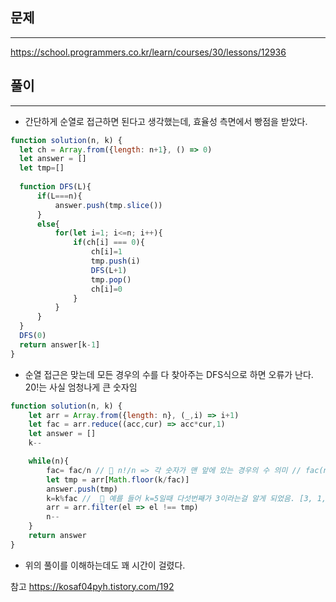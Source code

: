## 문제
----
https://school.programmers.co.kr/learn/courses/30/lessons/12936

## 풀이
----
- 간단하게 순열로 접근하면 된다고 생각했는데, 효율성 측면에서 빵점을 받았다.
```jsx
function solution(n, k) {
  let ch = Array.from({length: n+1}, () => 0)
  let answer = []
  let tmp=[]
  
  function DFS(L){
      if(L===n){
          answer.push(tmp.slice())
      }
      else{
          for(let i=1; i<=n; i++){
              if(ch[i] === 0){
                  ch[i]=1
                  tmp.push(i)
                  DFS(L+1)
                  tmp.pop()
                  ch[i]=0
              }
          }
      }
  }
  DFS(0)
  return answer[k-1]  
}

```

- 순열 접근은 맞는데 모든 경우의 수를 다 찾아주는 DFS식으로 하면 오류가 난다. 20!는 사실 엄청나게 큰 숫자임
```jsx
function solution(n, k) {
    let arr = Array.from({length: n}, (_,i) => i+1)
    let fac = arr.reduce((acc,cur) => acc*cur,1) 
    let answer = []
    k--

    while(n){
        fac= fac/n // 🍤 n!/n => 각 숫자가 맨 앞에 있는 경우의 수 의미 // fac(n-1)
        let tmp = arr[Math.floor(k/fac)]
        answer.push(tmp)
        k=k%fac //  🍤 예를 들어 k=5일때 다섯번째가 3이라는걸 알게 되었음. [3, 1, 2],[3, 2, 1] 에서 다시 k번쨰 값을 찾기 위함.
        arr = arr.filter(el => el !== tmp)
        n--
    }
    return answer
}

```
- 위의 풀이를 이해하는데도 꽤 시간이 걸렸다. 


참고
https://kosaf04pyh.tistory.com/192


